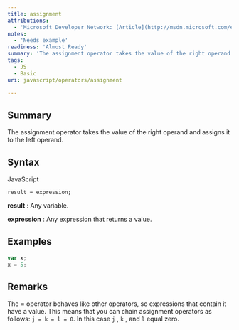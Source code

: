 ```yaml
---
title: assignment
attributions:
  - 'Microsoft Developer Network: [Article](http://msdn.microsoft.com/en-us/library/ie/1w2h1k9x(v=vs.94).aspx)'
notes:
  - 'Needs example'
readiness: 'Almost Ready'
summary: 'The assignment operator takes the value of the right operand and assigns it to the left operand.'
tags:
  - JS
  - Basic
uri: javascript/operators/assignment

---
```

## <span>Summary</span>

The assignment operator takes the value of the right operand and assigns it to the left operand.

## <span>Syntax</span>

<span class="language">JavaScript</span>

    result = expression;

**result**
:   Any variable.

**expression**
:   Any expression that returns a value.

## <span>Examples</span>

``` js
var x;
x = 5;
```

## <span>Remarks</span>

The = operator behaves like other operators, so expressions that contain it have a value. This means that you can chain assignment operators as follows: `j = k = l = 0`. In this case `j` , `k` , and `l` equal zero.

